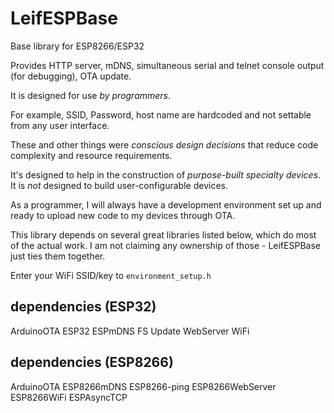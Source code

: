 # LeifESPBase
Base library for ESP8266/ESP32

Provides HTTP server, mDNS, simultaneous serial and telnet console output (for debugging), OTA update.

It is designed for use _by programmers_.

For example, SSID, Password, host name are hardcoded and not settable from any user interface.

These and other things were *conscious design decisions* that reduce code complexity and resource requirements.

It's designed to help in the construction of _purpose-built specialty devices_. It is _not_ designed to build user-configurable devices.

As a programmer, I will always have a development environment set up and ready to upload new code to my devices through OTA.

This library depends on several great libraries listed below, which do most of the actual work. I am not claiming any ownership of those - LeifESPBase just ties them together.

Enter your WiFi SSID/key to `environment_setup.h`

## dependencies (ESP32)

ArduinoOTA
ESP32
ESPmDNS
FS
Update
WebServer
WiFi

## dependencies (ESP8266)

ArduinoOTA
ESP8266mDNS
ESP8266-ping
ESP8266WebServer
ESP8266WiFi
ESPAsyncTCP

